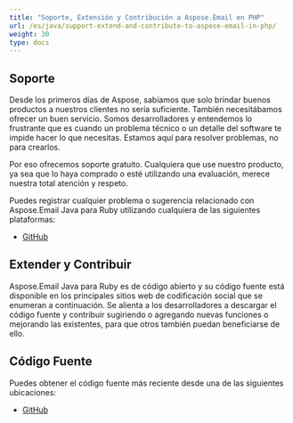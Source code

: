 ```yaml
---
title: "Soporte, Extensión y Contribución a Aspose.Email en PHP"
url: /es/java/support-extend-and-contribute-to-aspose-email-in-php/
weight: 30
type: docs
---
```



## **Soporte**
Desde los primeros días de Aspose, sabíamos que solo brindar buenos productos a nuestros clientes no sería suficiente. También necesitábamos ofrecer un buen servicio. Somos desarrolladores y entendemos lo frustrante que es cuando un problema técnico o un detalle del software te impide hacer lo que necesitas. Estamos aquí para resolver problemas, no para crearlos.

Por eso ofrecemos soporte gratuito. Cualquiera que use nuestro producto, ya sea que lo haya comprado o esté utilizando una evaluación, merece nuestra total atención y respeto.

Puedes registrar cualquier problema o sugerencia relacionado con Aspose.Email Java para Ruby utilizando cualquiera de las siguientes plataformas:

- [GitHub](https://github.com/aspose-email/Aspose.Email-for-Java/issues)
## **Extender y Contribuir**
Aspose.Email Java para Ruby es de código abierto y su código fuente está disponible en los principales sitios web de codificación social que se enumeran a continuación. Se alienta a los desarrolladores a descargar el código fuente y contribuir sugiriendo o agregando nuevas funciones o mejorando las existentes, para que otros también puedan beneficiarse de ello.
## **Código Fuente**
Puedes obtener el código fuente más reciente desde una de las siguientes ubicaciones:

- [GitHub](https://github.com/aspose-email/Aspose.Email-for-Java/tree/master/Plugins/Aspose_Email_Java_for_PHP)